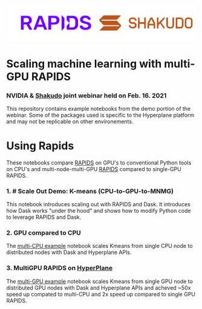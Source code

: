 ![](rapids_shakudo.png)

# Scaling machine learning with multi-GPU RAPIDS
### NVIDIA & [Shakudo](https://bit.ly/3FdAeRu) joint webinar held on Feb. 16. 2021
This repository contains example notebooks from the demo portion of the webinar.
Some of the packages used is specific to the Hyperplane platform and may not be replicable on other environements. 

# Using Rapids 

These notebooks compare [RAPIDS](https://rapids.ai) on GPU's to conventional Python tools on CPU's and multi-node-multi-GPU [RAPIDS](https://rapids.ai) compared to single-GPU RAPIDS.

### 1. # Scale Out Demo: K-means (CPU-to-GPU-to-MNMG)
This notebook introduces scaling out with RAPIDS and Dask. It introduces how Dask works "under the hood" and shows how to modify Python code to leverage RAPIDS and Dask.

### 2. GPU compared to CPU

The [multi-CPU example](multiCPU.ipynb) notebook scales Kmeans from single CPU node to distributed nodes with Dask and Hyperplane APIs.

### 3. MultiGPU RAPIDS on [HyperPlane](https://bit.ly/3GWTymp)

The [multi-GPU example](multiGPU_rapids.ipynb.ipynb) notebook scales Kmeans from single GPU node to distributed GPU nodes with Dask and Hyperplane APIs and acheved ~50x speed up compated to multi-CPU and 2x speed up compared to single GPU RAPIDS.
